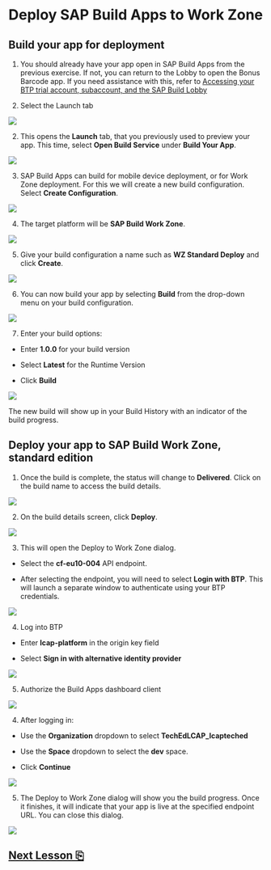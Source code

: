 # Deploy SAP Build Apps to Work Zone

## Build your app for deployment

1.  You should already have your app open in SAP Build Apps from the previous exercise. If not, you can return to the Lobby to open the Bonus Barcode app. If you need assistance with this, refer to [Accessing your BTP trial account, subaccount, and the SAP Build Lobby](../lobbyaccess/)

2. Select the Launch tab

<img src="images/image1.jpg" />

2. This opens the **Launch** tab, that you previously used to preview your app. This time, select **Open Build Service** under **Build Your App**.

<img src="images/image2.jpg" />

3. SAP Build Apps can build for mobile device deployment, or for Work Zone deployment. For this we will create a new build configuration. Select **Create Configuration**.

<img src="images/image3.jpg" />

4. The target platform will be **SAP Build Work Zone**.

<img src="images/image4.jpg" />

5. Give your build configuration a name such as **WZ Standard Deploy** and click **Create**.

<img src="images/image5.jpg" />

6. You can now build your app by selecting **Build** from the drop-down menu on your build configuration.

<img src="images/image6.jpg" />

7. Enter your build options:

- Enter **1.0.0** for your build version

- Select **Latest** for the Runtime Version

- Click **Build**

<img src="images/image7.jpg" />

The new build will show up in your Build History with an indicator of the build progress.

## Deploy your app to SAP Build Work Zone, standard edition

1. Once the build is complete, the status will change to **Delivered**. Click on the build name to access the build details.

<img src="images/image8.jpg" />

2. On the build details screen, click **Deploy**.

<img src="images/image9.jpg" />

3. This will open the Deploy to Work Zone dialog.

- Select the **cf-eu10-004** API endpoint.

- After selecting the endpoint, you will need to select **Login with BTP**. This will launch a separate window to authenticate using your BTP credentials.

<img src="images/image10.jpg" />

4. Log into BTP

- Enter **lcap-platform** in the origin key field

- Select **Sign in with alternative identity provider**

<img src="images/image10a.jpg" />

5. Authorize the Build Apps dashboard client

<img src="images/image10b.jpg" />

4. After logging in:

- Use the **Organization** dropdown to select **TechEdLCAP_lcapteched** 

- Use the **Space** dropdown to select the **dev** space.

- Click **Continue**

<img src="images/image11.jpg" />

5. The Deploy to Work Zone dialog will show you the build progress. Once it finishes, it will indicate that your app is live at the specified endpoint URL.  You can close this dialog.

<img src="images/image12.jpg" />

## [Next Lesson ⎘](../ex4.2/)
